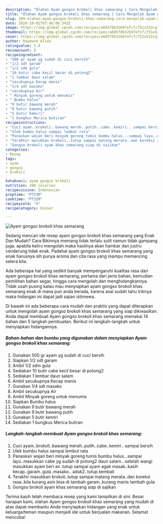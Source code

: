 ```yaml
---
description: "Olahan Ayam gongso brokoli khas semarang | Cara Mengolah Ayam gongso brokoli khas semarang Yang Sempurna"
title: "Olahan Ayam gongso brokoli khas semarang | Cara Mengolah Ayam gongso brokoli khas semarang Yang Sempurna"
slug: 269-olahan-ayam-gongso-brokoli-khas-semarang-cara-mengolah-ayam-gongso-brokoli-khas-semarang-yang-sempurna
date: 2020-10-01T07:40:06.543Z
image: https://img-global.cpcdn.com/recipes/a685f0b32b97efcf/751x532cq70/ayam-gongso-brokoli-khas-semarang-foto-resep-utama.jpg
thumbnail: https://img-global.cpcdn.com/recipes/a685f0b32b97efcf/751x532cq70/ayam-gongso-brokoli-khas-semarang-foto-resep-utama.jpg
cover: https://img-global.cpcdn.com/recipes/a685f0b32b97efcf/751x532cq70/ayam-gongso-brokoli-khas-semarang-foto-resep-utama.jpg
author: Raymond Allen
ratingvalue: 3.8
reviewcount: 8
recipeingredient:
- "500 gr ayam yg sudah di cuci bersih"
- "1/2 sdt garam"
- "1/2 sdm gula"
- "10 butir cabe kecil besar di potong2"
- "1 lembar daun salam"
- "secukupnya Kecap manis"
- "1/4 sdt masako"
- "secukupnya Air"
- " Minyak goreng untuk menumis"
- " Bumbu halus"
- "9 butir bawang merah"
- "9 butir bawang putih"
- "5 butir kemiri"
- "1 bungkus Merica butiran"
recipeinstructions:
- "Cuci ayam..brokoli..bawang merah..putih..cabe..kemiri.. sampai bersih"
- "Ulek bumbu halus sampai lembut rata"
- "Panaskan wajan beri minyak goreng tumis bumbu halus...sampai layu..masukkan cabe yg sudah di potong2 daun salam.. setelah wangi masukkan ayam beri air..tutup sampai ayam agak masak..kasih kecap..garam..gula..masako.. aduk2..tutup kembali"
- "Terakhir masukkan brokoli..tutup sampai matang merata..dan koreksi rasa..bila kurang asin bisa di tambah garam..kurang manis tambah gula"
- "Gongso brokoli ayam khas semarang siap di sajikan"
categories:
- Resep
tags:
- ayam
- gongso
- brokoli

katakunci: ayam gongso brokoli 
nutrition: 208 calories
recipecuisine: Indonesian
preptime: "PT23M"
cooktime: "PT32M"
recipeyield: "4"
recipecategory: Dinner

---
```



![Ayam gongso brokoli khas semarang](https://img-global.cpcdn.com/recipes/a685f0b32b97efcf/751x532cq70/ayam-gongso-brokoli-khas-semarang-foto-resep-utama.jpg)

Sedang mencari ide resep ayam gongso brokoli khas semarang yang Enak Dan Mudah? Cara Bikinnya memang tidak terlalu sulit namun tidak gampang juga. apabila keliru mengolah maka hasilnya akan hambar dan justru cenderung tidak enak. Padahal ayam gongso brokoli khas semarang yang enak harusnya sih punya aroma dan cita rasa yang mampu memancing selera kita.

Ada beberapa hal yang sedikit banyak mempengaruhi kualitas rasa dari ayam gongso brokoli khas semarang, pertama dari jenis bahan, kemudian pemilihan bahan segar, hingga cara mengolah dan menghidangkannya. Tidak usah pusing kalau mau menyiapkan ayam gongso brokoli khas semarang enak di mana pun anda berada, karena asal sudah tahu triknya maka hidangan ini dapat jadi sajian istimewa.




Di bawah ini ada beberapa cara mudah dan praktis yang dapat diterapkan untuk mengolah ayam gongso brokoli khas semarang yang siap dikreasikan. Anda dapat membuat Ayam gongso brokoli khas semarang memakai 14 bahan dan 5 langkah pembuatan. Berikut ini langkah-langkah untuk menyiapkan hidangannya.

<!--inarticleads1-->

##### Bahan-bahan dan bumbu yang digunakan dalam menyiapkan Ayam gongso brokoli khas semarang:

1. Gunakan 500 gr ayam yg sudah di cuci bersih
1. Siapkan 1/2 sdt garam
1. Ambil 1/2 sdm gula
1. Sediakan 10 butir cabe kecil besar di potong2
1. Sediakan 1 lembar daun salam
1. Ambil secukupnya Kecap manis
1. Gunakan 1/4 sdt masako
1. Ambil secukupnya Air
1. Ambil  Minyak goreng untuk menumis
1. Siapkan  Bumbu halus
1. Gunakan 9 butir bawang merah
1. Gunakan 9 butir bawang putih
1. Gunakan 5 butir kemiri
1. Sediakan 1 bungkus Merica butiran




<!--inarticleads2-->

##### Langkah-langkah membuat Ayam gongso brokoli khas semarang:

1. Cuci ayam..brokoli..bawang merah..putih..cabe..kemiri.. sampai bersih
1. Ulek bumbu halus sampai lembut rata
1. Panaskan wajan beri minyak goreng tumis bumbu halus...sampai layu..masukkan cabe yg sudah di potong2 daun salam.. setelah wangi masukkan ayam beri air..tutup sampai ayam agak masak..kasih kecap..garam..gula..masako.. aduk2..tutup kembali
1. Terakhir masukkan brokoli..tutup sampai matang merata..dan koreksi rasa..bila kurang asin bisa di tambah garam..kurang manis tambah gula
1. Gongso brokoli ayam khas semarang siap di sajikan




Terima kasih telah membaca resep yang kami tampilkan di sini. Besar harapan kami, olahan Ayam gongso brokoli khas semarang yang mudah di atas dapat membantu Anda menyiapkan hidangan yang enak untuk keluarga/teman maupun menjadi ide untuk berjualan makanan. Selamat mencoba!
